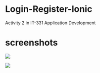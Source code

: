 # Login-Register-Ionic
Activity 2 in IT-331 Application Development

# screenshots
![]([Login-Registr/blob/master/src/png/Home.png](https://github.com/macatangayAlvin/Login-Registr/blob/9908d56841da4a365c5b6f4a19d3cf2adb1b495b/png/Home.png))

![](Login-Registr/blob/master/src/png/LogIn.png)
